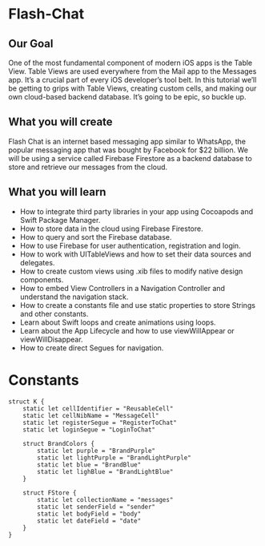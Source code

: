 # Flash-Chat

## Our Goal

One of the most fundamental component of modern iOS apps is the Table View. Table Views are used everywhere from the Mail app to the Messages app. It’s a crucial part of every iOS developer’s tool belt. In this tutorial we’ll be getting to grips with Table Views, creating custom cells, and making our own cloud-based backend database. It’s going to be epic, so buckle up.

## What you will create

Flash Chat is an internet based messaging app similar to WhatsApp, the popular messaging app that was bought by Facebook for $22 billion. We will be using a service called Firebase Firestore as a backend database to store and retrieve our messages from the cloud.

## What you will learn

- How to integrate third party libraries in your app using Cocoapods and Swift Package Manager.
- How to store data in the cloud using Firebase Firestore.
- How to query and sort the Firebase database.
- How to use Firebase for user authentication, registration and login.
- How to work with UITableViews and how to set their data sources and delegates.
- How to create custom views using .xib files to modify native design components.
- How to embed View Controllers in a Navigation Controller and understand the navigation stack.
- How to create a constants file and use static properties to store Strings and other constants.
- Learn about Swift loops and create animations using loops.
- Learn about the App Lifecycle and how to use viewWillAppear or viewWillDisappear.
- How to create direct Segues for navigation.

# Constants

```
struct K {
    static let cellIdentifier = "ReusableCell"
    static let cellNibName = "MessageCell"
    static let registerSegue = "RegisterToChat"
    static let loginSegue = "LoginToChat"

    struct BrandColors {
        static let purple = "BrandPurple"
        static let lightPurple = "BrandLightPurple"
        static let blue = "BrandBlue"
        static let lighBlue = "BrandLightBlue"
    }

    struct FStore {
        static let collectionName = "messages"
        static let senderField = "sender"
        static let bodyField = "body"
        static let dateField = "date"
    }
}

```
